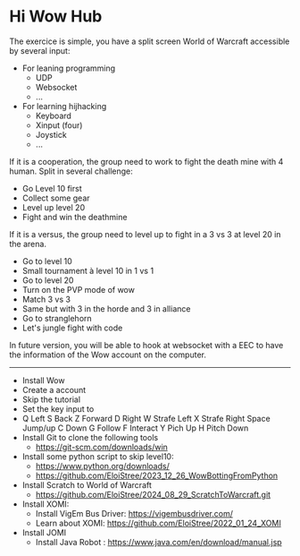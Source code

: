 # Hi Wow Hub

The exercice is simple, you have a split screen World of Warcraft accessible by several input:
- For leaning programming
  - UDP
  - Websocket
  - ...
- For learning hijhacking
  - Keyboard
  - Xinput (four)
  - Joystick
  - ...


If it is a cooperation, the group need to work to fight the death mine with 4 human.
Split in several challenge: 
- Go Level 10 first
- Collect some gear
- Level up level 20
- Fight and win the deathmine

If it is a versus, the group need to level up to fight in a 3 vs 3 at level 20 in the arena.
- Go to level 10 
- Small tournament à level 10 in 1 vs 1
- Go to level 20
- Turn on the PVP mode of wow
- Match 3 vs 3
- Same but with 3 in the horde and 3 in alliance
- Go to stranglehorn
- Let's jungle fight with code

In future version, you will be able to hook at websocket with a EEC to have the information of the Wow account on the computer.


------------------------

- Install Wow
- Create a account
- Skip the tutorial
- Set the key input to
- Q Left S Back Z Forward D Right W Strafe Left X Strafe Right  Space Jump/up  C Down   G Follow  F Interact  Y Pich Up  H Pitch Down
- Install Git to clone the following tools
  - https://git-scm.com/downloads/win
- Install some python script to skip level10:
  - https://www.python.org/downloads/ 
  - https://github.com/EloiStree/2023_12_26_WowBottingFromPython
- Install Scratch to World of Warcraft
  - https://github.com/EloiStree/2024_08_29_ScratchToWarcraft.git 
- Install XOMI:
  - Install VigEm Bus Driver: https://vigembusdriver.com/
  - Learn about XOMI: https://github.com/EloiStree/2022_01_24_XOMI
- Install JOMI
  - Install Java Robot : https://www.java.com/en/download/manual.jsp 

